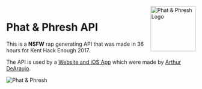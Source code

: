 <img src="http://arthurdearaujo.com/PhatPhresh-Art/PhatAndPhresh-120px.png" alt="Phat & Phresh Logo" align="right" height="120" />

# Phat & Phresh API

This is a **NSFW** rap generating API that was made in 36 hours for Kent Hack Enough 2017.

The API is used by a [Website and iOS App](https://github.com/wafflez180/PhatAndPhresh-KentHacks-iOS-Web) which were made by [Arthur DeAraujo](http://arthurdearaujo.com/).

![Phat & Phresh](http://www.rappers.org/wp-content/uploads/2009/06/k10172591.jpg)
